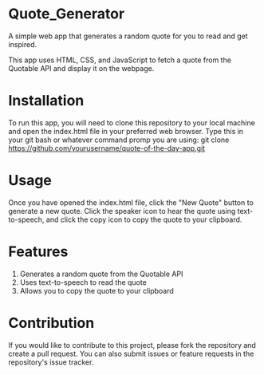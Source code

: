 # Quote_Generator
A simple web app that generates a random quote for you to read and get inspired.

This app uses HTML, CSS, and JavaScript to fetch a quote from the Quotable API and display it on the webpage. 

# Installation
To run this app, you will need to clone this repository to your local machine and open the index.html file in your preferred web browser.
Type this in your git bash or whatever command promp you are using: git clone https://github.com/yourusername/quote-of-the-day-app.git

# Usage
Once you have opened the index.html file, click the "New Quote" button to generate a new quote. Click the speaker icon to hear the quote using text-to-speech, and click the copy icon to copy the quote to your clipboard.

# Features
1. Generates a random quote from the Quotable API
2. Uses text-to-speech to read the quote
3. Allows you to copy the quote to your clipboard

# Contribution
If you would like to contribute to this project, please fork the repository and create a pull request. You can also submit issues or feature requests in the repository's issue tracker.
